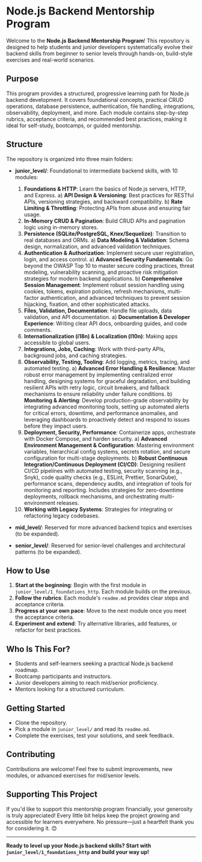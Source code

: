 # Node.js Backend Mentorship Program

Welcome to the **Node.js Backend Mentorship Program**! This repository is designed to help students and junior developers systematically evolve their backend skills from beginner to senior levels through hands-on, build-style exercises and real-world scenarios.

## Purpose

This program provides a structured, progressive learning path for Node.js backend development. It covers foundational concepts, practical CRUD operations, database persistence, authentication, file handling, integrations, observability, deployment, and more. Each module contains step-by-step rubrics, acceptance criteria, and recommended best practices, making it ideal for self-study, bootcamps, or guided mentorship.

## Structure

The repository is organized into three main folders:

- **junior_level/**: Foundational to intermediate backend skills, with 10 modules:
  1. **Foundations & HTTP**: Learn the basics of Node.js servers, HTTP, and Express.
    a) **API Design & Versioning**: Best practices for RESTful APIs, versioning strategies, and backward compatibility.
    b) **Rate Limiting & Throttling**: Protecting APIs from abuse and ensuring fair usage.
  2. **In-Memory CRUD & Pagination**: Build CRUD APIs and pagination logic using in-memory stores.
  3. **Persistence (SQLite/PostgreSQL, Knex/Sequelize)**: Transition to real databases and ORMs.
    a) **Data Modeling & Validation**: Schema design, normalization, and advanced validation techniques.
  4. **Authentication & Authorization**: Implement secure user registration, login, and access control.
    a) **Advanced Security Fundamentals**: Go beyond the OWASP Top 10 to master secure coding practices, threat modeling, vulnerability scanning, and proactive risk mitigation strategies for modern backend applications.
    b) **Comprehensive Session Management**: Implement robust session handling using cookies, tokens, expiration policies, refresh mechanisms, multi-factor authentication, and advanced techniques to prevent session hijacking, fixation, and other sophisticated attacks.
  5. **Files, Validation, Documentation**: Handle file uploads, data validation, and API documentation.
    a) **Documentation & Developer Experience**: Writing clear API docs, onboarding guides, and code comments.
  6. **Internationalization (i18n) & Localization (l10n)**: Making apps accessible to global users.
  7. **Integrations, Jobs, Caching**: Work with third-party APIs, background jobs, and caching strategies.
  8. **Observability, Testing, Tooling**: Add logging, metrics, tracing, and automated testing.
    a) **Advanced Error Handling & Resilience**: Master robust error management by implementing centralized error handling, designing systems for graceful degradation, and building resilient APIs with retry logic, circuit breakers, and fallback mechanisms to ensure reliability under failure conditions.
    b) **Monitoring & Alerting**: Develop production-grade observability by integrating advanced monitoring tools, setting up automated alerts for critical errors, downtime, and performance anomalies, and leveraging dashboards to proactively detect and respond to issues before they impact users.
  9. **Deployment, Security, Performance**: Containerize apps, orchestrate with Docker Compose, and harden security.
    a) **Advanced Environment Management & Configuration**: Mastering environment variables, hierarchical config systems, secrets rotation, and secure configuration for multi-stage deployments.
    b) **Robust Continuous Integration/Continuous Deployment (CI/CD)**: Designing resilient CI/CD pipelines with automated testing, security scanning (e.g., Snyk), code quality checks (e.g., ESLint, Prettier, SonarQube), performance scans, dependency audits, and integration of tools for monitoring and reporting. Includes strategies for zero-downtime deployments, rollback mechanisms, and orchestrating multi-environment releases.
  10. **Working with Legacy Systems**: Strategies for integrating or refactoring legacy codebases.

- **mid_level/**: Reserved for more advanced backend topics and exercises (to be expanded).
- **senior_level/**: Reserved for senior-level challenges and architectural patterns (to be expanded).

## How to Use

1. **Start at the beginning**: Begin with the first module in `junior_level/1_foundations_http`. Each module builds on the previous.
2. **Follow the rubrics**: Each module's `readme.md` provides clear steps and acceptance criteria.
3. **Progress at your own pace**: Move to the next module once you meet the acceptance criteria.
4. **Experiment and extend**: Try alternative libraries, add features, or refactor for best practices.

## Who Is This For?

- Students and self-learners seeking a practical Node.js backend roadmap.
- Bootcamp participants and instructors.
- Junior developers aiming to reach mid/senior proficiency.
- Mentors looking for a structured curriculum.

## Getting Started

- Clone the repository.
- Pick a module in `junior_level/` and read its `readme.md`.
- Complete the exercises, test your solutions, and seek feedback.

## Contributing

Contributions are welcome! Feel free to submit improvements, new modules, or advanced exercises for mid/senior levels.

## Supporting This Project

If you'd like to support this mentorship program financially, your generosity is truly appreciated! Every little bit helps keep the project growing and accessible for learners everywhere. No pressure—just a heartfelt thank you for considering it. 😊

---

**Ready to level up your Node.js backend skills? Start with `junior_level/1_foundations_http` and build your way up!**
